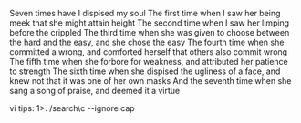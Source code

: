Seven times have I dispised my soul
The first time when I saw her being meek that she might attain height
The second time when I saw her limping before the crippled
The third time when she was given to choose between the hard and the easy, and she chose the easy
The fourth time when she committed a wrong, and comforted herself that others also commit wrong
The fifth time when she forbore for weakness, and attributed her patience to strength
The sixth time when she dispised the ugliness of a face, and knew not that it was one of her own masks
And the seventh time when she sang a song of praise, and deemed it a virtue

vi tips:
1>. /search\c       --ignore cap
